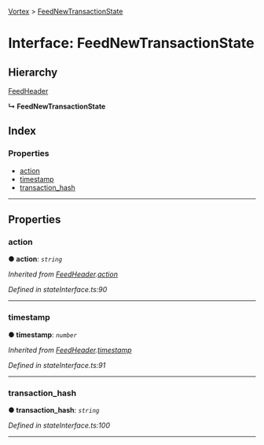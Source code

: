 [Vortex](../README.md) > [FeedNewTransactionState](../interfaces/feednewtransactionstate.md)

# Interface: FeedNewTransactionState

## Hierarchy

 [FeedHeader](feedheader.md)

**↳ FeedNewTransactionState**

## Index

### Properties

* [action](feednewtransactionstate.md#action)
* [timestamp](feednewtransactionstate.md#timestamp)
* [transaction_hash](feednewtransactionstate.md#transaction_hash)

---

## Properties

<a id="action"></a>

###  action

**● action**: *`string`*

*Inherited from [FeedHeader](feedheader.md).[action](feedheader.md#action)*

*Defined in stateInterface.ts:90*

___
<a id="timestamp"></a>

###  timestamp

**● timestamp**: *`number`*

*Inherited from [FeedHeader](feedheader.md).[timestamp](feedheader.md#timestamp)*

*Defined in stateInterface.ts:91*

___
<a id="transaction_hash"></a>

###  transaction_hash

**● transaction_hash**: *`string`*

*Defined in stateInterface.ts:100*

___

